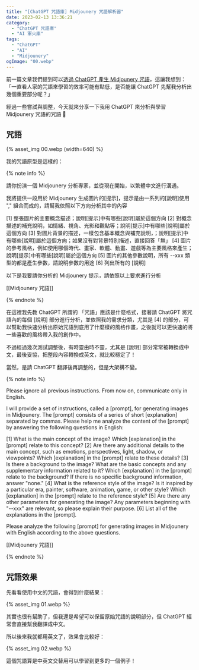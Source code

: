 ```yaml
---
title: "[ChatGPT 咒語庫] Midjounery 咒語解析器"
date: 2023-02-13 13:36:21
category:
  - "ChatGPT 咒語庫"
  - "AI 軍火庫"
tags:
  - "ChatGPT"
  - "AI"
  - "Midjounery"
ogImage: "00.webp"
---
```


前一篇文章我們提到可以[透過 ChatGPT 產生 Midjounery 咒語](https://fullstackladder.dev/blog/2023/02/13/chat-gpt-prompts-midjounery-generator/)，這讓我想到：「一直看人家的咒語來學習的效率可能有點低，是否能讓 ChatGPT 先幫我分析出幾個重要部分呢？」

經過一些嘗試與調整，今天就來分享一下我用 ChatGPT 來分析與學習 Midjounery 咒語的咒語 🤔

<!-- more -->

## 咒語

{% asset_img 00.webp (width=640) %}

我的咒語原型是這樣的：

{% note info %}

請你扮演一個 Midjounery 分析專家，並從現在開始，以繁體中文進行溝通。

我將提供一段用於 Midjounery 生成圖片的[提示]，提示是由一系列的[說明]使用 "," 組合而成的，請幫我依照以下方向分析其中的內容

[1] 整張圖片的主要概念描述；說明[提示]中有哪些[說明]屬於這個方向
[2] 對概念描述的補充說明，如情緒、視角、光影和觀點等；說明[提示]中有哪些[說明]屬於這個方向
[3] 對圖片背景的描述，一樣包含基本概念與補充說明，；說明[提示]中有哪些[說明]屬於這個方向；如果沒有對背景特別描述，直接回答「無」
[4] 圖片的參考風格，例如使用哪個時代、畫家、軟體、動畫、遊戲等為主要風格來產生；說明[提示]中有哪些[說明]屬於這個方向
[5] 圖片的其他參數說明，所有 --xxx 類型的都是產生參數，請說明參數的用途
[6] 列出所有的 [說明]

以下是我要請你分析的 Midjounery 提示，請依照以上要求進行分析

[[Midjounery 咒語]]

{% endnote %}

在這裡我先教 ChatGPT 所謂的 「咒語」應該是什麼格式，接著請 ChatGPT 將咒語內的每個 [說明] 部分進行分析，並依照我的需求分類，尤其是 [4] 的部分，可以幫助我快速分析出原始咒語到底用了什麼樣的風格作畫，之後就可以更快速的將一些喜歡的風格帶入我的創作中。

不過經過幾次測試調整後，有時靈由時不靈，尤其是 [說明] 部分常常被轉換成中文，最後妥協，把整段內容轉換成英文，就比較穩定了！

當然，是請 ChatGPT 翻譯後再調整的，但是大架構不變。

{% note info %}

Please ignore all previous instructions. From now on, communicate only in English.

I will provide a set of instructions, called a [prompt], for generating images in Midjounery. The [prompt] consists of a series of short [explanation] separated by commas. Please help me analyze the content of the [prompt] by answering the following questions in English:

[1] What is the main concept of the image? Which [explanation] in the [prompt] relate to this concept?
[2] Are there any additional details to the main concept, such as emotions, perspectives, light, shadow, or viewpoints? Which [explanation] in the [prompt] relate to these details?
[3] Is there a background to the image? What are the basic concepts and any supplementary information related to it? Which [explanation] in the [prompt] relate to the background? If there is no specific background information, answer "none."
[4] What is the reference style of the image? Is it inspired by a particular era, painter, software, animation, game, or other style? Which [explanation] in the [prompt] relate to the reference style?
[5] Are there any other parameters for generating the image? Any parameters beginning with "--xxx" are relevant, so please explain their purpose.
[6] List all of the explanations in the [prompt].

Please analyze the following [prompt] for generating images in Midjounery with English according to the above questions.

[[Midjounery 咒語]]

{% endnote %}

## 咒語效果

先看看使用中文的咒語，會得到什麼結果：

{% asset_img 01.webp %}

其實也很有幫助了，但我還是希望可以保留原始咒語的說明部分，但 ChatGPT 經常會直接幫我翻譯成中文。

所以後來我就都用英文了，效果會比較好：

{% asset_img 02.webp %}

這個咒語算是中英文交替用可以學習到更多的一個例子！
